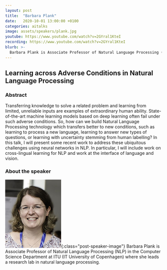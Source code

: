 ```yaml
---
layout: post
title:  "Barbara Plank"
date:   2020-10-01 13:00:00 +0100
categories: aitalks
image: assets/speakers/plank.jpg
youtube: https://www.youtube.com/watch?v=2GYral1KteI
recording: https://www.youtube.com/watch?v=2GYral1KteI
blurb: >-
  Barbara Plank is Associate Professor of Natural Language Processing (NLP) in the Computer Science Department at ITU (IT University of Copenhagen) where she leads a research lab in natural language processing.​​​
---
```


## Learning across Adverse Conditions in Natural Language Processing

### Abstract
Transferring knowledge to solve a related problem and learning from limited, unreliable inputs are examples of extraordinary human ability. State-of-the-art machine learning models based on deep learning often fail under such adverse conditions. So, how can we build Natural Language Processing technology which transfers better to new conditions, such as learning to process a new language, learning to answer new types of questions, or learning with uncertainty stemming from human labelling? In this talk, I will present some recent work to address these ubiquitous challenges using neural networks in NLP. In particular, I will include work on cross-lingual learning for NLP and work at the interface of language and vision.

### About the speaker
![Barbara Plank](/assets/speakers/plank.jpg){:class="post-speaker-image"}
Barbara Plank is Associate Professor of Natural Language Processing (NLP) in the Computer Science Department at ITU (IT University of Copenhagen) where she leads a research lab in natural language processing.​​​
